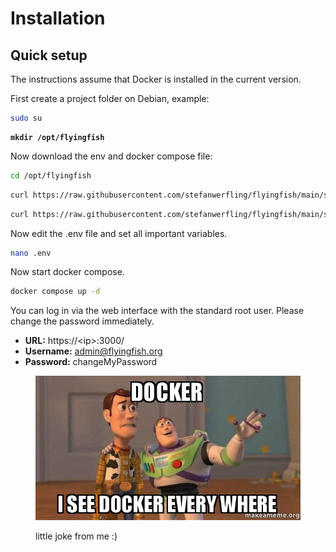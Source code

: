 # Installation

## Quick setup

The instructions assume that Docker is installed in the current version.

First create a project folder on Debian, example:

```sh
sudo su
```

<pre class="language-sh"><code class="lang-sh"><strong>mkdir /opt/flyingfish
</strong></code></pre>

Now download the env and docker compose file:

```sh
cd /opt/flyingfish
```

```sh
curl https://raw.githubusercontent.com/stefanwerfling/flyingfish/main/setup/.env -o .env
```

```sh
curl https://raw.githubusercontent.com/stefanwerfling/flyingfish/main/setup/docker-compose.yml -o docker-compose.yml
```

Now edit the .env file and set all important variables.

```sh
nano .env
```

Now start docker compose.

```sh
docker compose up -d
```

You can log in via the web interface with the standard root user. Please change the password immediately.

* **URL:** https://\<ip>:3000/
* **Username:** admin@flyingfish.org
* **Password:** changeMyPassword

<figure><img src="../.gitbook/assets/docker-i-see (1).jpg" alt=""><figcaption><p>little joke from me :)</p></figcaption></figure>
